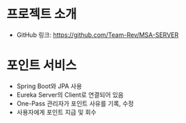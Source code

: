 # 프로젝트 소개
+ GitHub 링크: https://github.com/Team-Rev/MSA-SERVER

# 포인트 서비스
+ Spring Boot와 JPA 사용
+ Eureka Server의 Client로 연결되어 있음
+ One-Pass 관리자가 포인트 사유를 기록, 수정
+ 사용자에게 포인트 지급 및 회수
